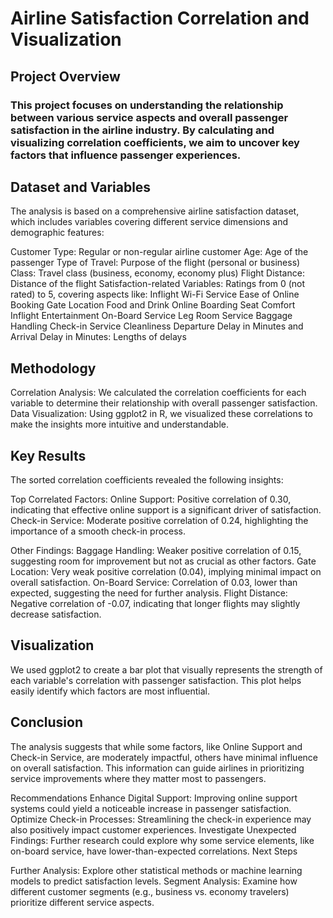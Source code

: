 # Airline Satisfaction Correlation and Visualization
## Project Overview
### This project focuses on understanding the relationship between various service aspects and overall passenger satisfaction in the airline industry. By calculating and visualizing correlation coefficients, we aim to uncover key factors that influence passenger experiences.

## Dataset and Variables

The analysis is based on a comprehensive airline satisfaction dataset, which includes variables covering different service dimensions and demographic features:

Customer Type: Regular or non-regular airline customer
Age: Age of the passenger
Type of Travel: Purpose of the flight (personal or business)
Class: Travel class (business, economy, economy plus)
Flight Distance: Distance of the flight
Satisfaction-related Variables: Ratings from 0 (not rated) to 5, covering aspects like:
Inflight Wi-Fi Service
Ease of Online Booking
Gate Location
Food and Drink
Online Boarding
Seat Comfort
Inflight Entertainment
On-Board Service
Leg Room Service
Baggage Handling
Check-in Service
Cleanliness
Departure Delay in Minutes and Arrival Delay in Minutes: Lengths of delays

## Methodology

Correlation Analysis: We calculated the correlation coefficients for each variable to determine their relationship with overall passenger satisfaction.
Data Visualization: Using ggplot2 in R, we visualized these correlations to make the insights more intuitive and understandable.

## Key Results

The sorted correlation coefficients revealed the following insights:

Top Correlated Factors:
Online Support: Positive correlation of 0.30, indicating that effective online support is a significant driver of satisfaction.
Check-in Service: Moderate positive correlation of 0.24, highlighting the importance of a smooth check-in process.

Other Findings:
Baggage Handling: Weaker positive correlation of 0.15, suggesting room for improvement but not as crucial as other factors.
Gate Location: Very weak positive correlation (0.04), implying minimal impact on overall satisfaction.
On-Board Service: Correlation of 0.03, lower than expected, suggesting the need for further analysis.
Flight Distance: Negative correlation of -0.07, indicating that longer flights may slightly decrease satisfaction.

## Visualization

We used ggplot2 to create a bar plot that visually represents the strength of each variable's correlation with passenger satisfaction. This plot helps easily identify which factors are most influential.

## Conclusion

The analysis suggests that while some factors, like Online Support and Check-in Service, are moderately impactful, others have minimal influence on overall satisfaction. This information can guide airlines in prioritizing service improvements where they matter most to passengers.

Recommendations
Enhance Digital Support: Improving online support systems could yield a noticeable increase in passenger satisfaction.
Optimize Check-in Processes: Streamlining the check-in experience may also positively impact customer experiences.
Investigate Unexpected Findings: Further research could explore why some service elements, like on-board service, have lower-than-expected correlations.
Next Steps

Further Analysis: Explore other statistical methods or machine learning models to predict satisfaction levels.
Segment Analysis: Examine how different customer segments (e.g., business vs. economy travelers) prioritize different service aspects.
